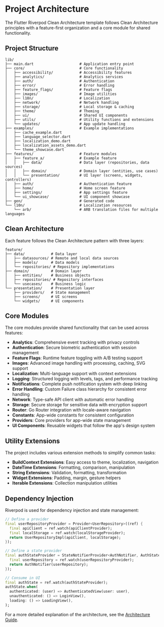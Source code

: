 # Project Architecture

The Flutter Riverpod Clean Architecture template follows Clean Architecture principles with a feature-first organization and a core module for shared functionality.

## Project Structure

```plaintext
lib/
├── main.dart                     # Application entry point
├── core/                         # Core functionality
│   ├── accessibility/            # Accessibility features
│   ├── analytics/                # Analytics services
│   ├── auth/                     # Authentication
│   ├── error/                    # Error handling
│   ├── feature_flags/            # Feature flags
│   ├── images/                   # Image utilities
│   ├── l10n/                     # Localization
│   ├── network/                  # Network handling
│   ├── storage/                  # Local storage & caching
│   ├── theme/                    # Theming
│   ├── ui/                       # Shared UI components
│   ├── utils/                    # Utility functions and extensions
│   └── updates/                  # App update handling
├── examples/                     # Example implementations
│   ├── cache_example.dart
│   ├── language_selector.dart
│   ├── localization_demo.dart
│   ├── localization_assets_demo.dart
│   └── theme_showcase.dart
├── features/                     # Feature modules
│   ├── feature_a/                # Example feature
│   │   ├── data/                 # Data layer (repositories, data sources)
│   │   ├── domain/               # Domain layer (entities, use cases)
│   │   └── presentation/         # UI layer (screens, widgets, controllers)
│   ├── auth/                     # Authentication feature
│   ├── home/                     # Home screen feature
│   ├── settings/                 # App settings feature
│   └── ui_showcase/              # UI component showcase
├── gen/                          # Generated code
└── l10n/                         # Localization resources
    └── arb/                      # ARB translation files for multiple languages
```

## Clean Architecture

Each feature follows the Clean Architecture pattern with three layers:

```plaintext
feature/
├── data/            # Data layer
│   ├── datasources/ # Remote and local data sources
│   ├── models/      # Data models
│   └── repositories/ # Repository implementations
├── domain/          # Domain layer
│   ├── entities/    # Business objects
│   ├── repositories/ # Repository interfaces
│   └── usecases/    # Business logic
└── presentation/    # Presentation layer
    ├── providers/   # State management
    ├── screens/     # UI screens
    └── widgets/     # UI components
```

## Core Modules

The core modules provide shared functionality that can be used across features:

- **Analytics**: Comprehensive event tracking with privacy controls
- **Authentication**: Secure biometric authentication with session management
- **Feature Flags**: Runtime feature toggling with A/B testing support
- **Images**: Advanced image handling with processing, caching, SVG support
- **Localization**: Multi-language support with context extensions
- **Logging**: Structured logging with levels, tags, and performance tracking
- **Notifications**: Complete push notification system with deep linking
- **Error Handling**: Custom Failure class hierarchy for consistent error handling
- **Network**: Type-safe API client with automatic error handling
- **Storage**: Secure storage for sensitive data with encryption support
- **Router**: Go Router integration with locale-aware navigation
- **Constants**: App-wide constants for consistent configuration
- **Providers**: Core providers for app-wide state management
- **UI Components**: Reusable widgets that follow the app's design system

## Utility Extensions

The project includes various extension methods to simplify common tasks:

- **BuildContext Extensions**: Easy access to theme, localization, navigation
- **DateTime Extensions**: Formatting, comparison, manipulation
- **String Extensions**: Validation, formatting, transformation
- **Widget Extensions**: Padding, margin, gesture helpers
- **Iterable Extensions**: Collection manipulation utilities

## Dependency Injection

Riverpod is used for dependency injection and state management:

```dart
// Define a provider
final userRepositoryProvider = Provider<UserRepository>((ref) {
  final apiClient = ref.watch(apiClientProvider);
  final localStorage = ref.watch(localStorageProvider);
  return UserRepositoryImpl(apiClient, localStorage);
});

// Define a state provider
final authStateProvider = StateNotifierProvider<AuthNotifier, AuthState>((ref) {
  final userRepository = ref.watch(userRepositoryProvider);
  return AuthNotifier(userRepository);
});

// Consume in UI
final authState = ref.watch(authStateProvider);
authState.when(
  authenticated: (user) => AuthenticatedView(user: user),
  unauthenticated: () => LoginView(),
  loading: () => LoadingView(),
);
```

For a more detailed explanation of the architecture, see the [Architecture Guide](https://github.com/leetuanbmt/flutter_riverpod_clean_architecture/architecture.html).
